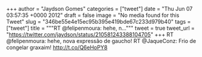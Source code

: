 
+++
author = "Jaydson Gomes"
categories = ["tweet"]
date = "Thu Jun 07 03:57:35 +0000 2012"
draft = false
image = "No media found for this Tweet"
slug = "346be55e4e15ec95b395e419bde67c233d979b40"
tags = ["tweet"]
title = """RT @felipenmoura: hehe, n..."""
tweet = true
tweet_url = "https://twitter.com/jaydson/status/210581243388104705"
+++
RT @felipenmoura: hehe, nova expressão de gaucho! RT @JaqueConz: Frio de congelar graxaim! http://t.co/Q6eHoPY8
